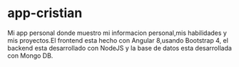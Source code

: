 # app-cristian
Mi app personal donde muestro mi informacion personal,mis habilidades y mis proyectos.El frontend esta hecho con Angular 8,usando Bootstrap 4, el backend esta desarrollado con NodeJS y la base de datos esta desarrollada con Mongo DB.
